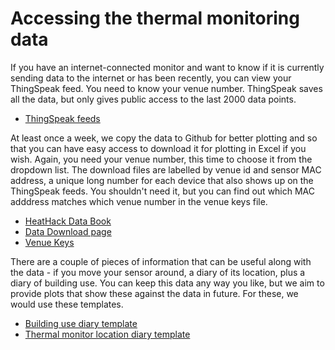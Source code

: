 # Accessing the thermal monitoring data

If you have an internet-connected monitor and want to know if it is currently sending data to the internet or has been recently, you can view your ThingSpeak feed.  You need to know your venue number.  ThingSpeak saves all the data, but only gives public access to the last 2000 data points.

- [ThingSpeak feeds](https://uk.mathworks.com/matlabcentral/profile/authors/15201195?detail=thingspeak)

At least once a week, we copy the data to Github for better plotting and so that you can have easy access to download it for plotting in Excel if you wish.  Again, you need your venue number, this time to choose it from the dropdown list.  The download files are labelled by venue id and sensor MAC address, a unique long number for each device that also shows up on the ThingSpeak feeds.  You shouldn't need it, but you can find out which MAC adddress matches which venue number in the venue keys file.


- [HeatHack Data Book](https://jeancarletta.github.io/HeatHack-Data/intro.html)
- [Data Download page](https://github.com/JeanCarletta/HeatHack-Data/tree/main/deviceData)
- [Venue Keys](https://github.com/JeanCarletta/HeatHack-Data/blob/main/venue-keys.csv)

There are a couple of pieces of information that can be useful along with the data - if you move your sensor around, a diary of its location, plus a diary of building use.  You can keep this data any way you like, but we aim to provide plots that show these against the data in future.  For these, we would use these templates.

- [Building use diary template](https://docs.google.com/spreadsheets/d/1_3UwlKGqtnaVQqrsQDyNMr6MdldH_sSLpiHTBwC7AbQ/edit?usp=sharing)
- [Thermal monitor location diary template](https://docs.google.com/spreadsheets/d/1Lb59luV7bnODQef9KC9vKmHjVDsIbQYyRfcX4VaVAA4/edit?usp=sharing)

